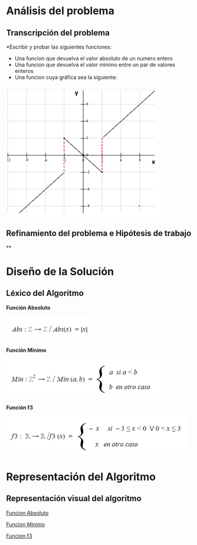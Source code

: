 # Análisis del problema

## Transcripción del problema

*Escribir y probar las siguientes funciones:

- Una funcion que devuelva el valor absoluto de un numero entero
- Una funcion que devuelva el valor minimo entre un par de valores enteros
- Una funcion cuya gráfica sea la siguiente:

![GraficaFuncion](https://raw.githubusercontent.com/josefranwagner/AED/master/04-Cond/GraficaFuncion.png)

## Refinamiento del problema e Hipótesis de trabajo

**

# Diseño de la Solución

## Léxico del Algoritmo

**Función Absoluto**

![Funcion Absoluto](https://raw.githubusercontent.com/josefranwagner/AED/master/04-Cond/funcionAbsoluto.png)

**Función Minimo**

![Funcion Minimo](https://raw.githubusercontent.com/josefranwagner/AED/master/04-Cond/funcionMinimo.png)

**Función f3**

![Funcion f3](https://raw.githubusercontent.com/josefranwagner/AED/master/04-Cond/funcionF3.png)

# Representación del Algoritmo

## Representación visual del algoritmo

[Funcion Absoluto](https://raw.githubusercontent.com/josefranwagner/AED/master/04-Cond/Abs.cpp)

[Funcion Minimo](https://raw.githubusercontent.com/josefranwagner/AED/master/04-Cond/Min.cpp)

[Funcion f3](https://raw.githubusercontent.com/josefranwagner/AED/master/04-Cond/F3.cpp)
